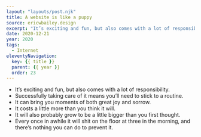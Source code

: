 ```yaml
---
layout: "layouts/post.njk"
title: A website is like a puppy
source: ericwbailey.design
excerpt: "It’s exciting and fun, but also comes with a lot of responsibility"
date: 2020-12-21
year: 2020
tags:
  - Internet
eleventyNavigation:
  key: {{ title }}
  parent: {{ year }}
  order: 23
---
```


- It’s exciting and fun, but also comes with a lot of responsibility.
- Successfully taking care of it means you’ll need to stick to a routine.
- It can bring you moments of both great joy and sorrow.
- It costs a little more than you think it will.
- It will also probably grow to be a little bigger than you first thought.
- Every once in awhile it will shit on the floor at three in the morning, and there’s nothing you can do to prevent it.
